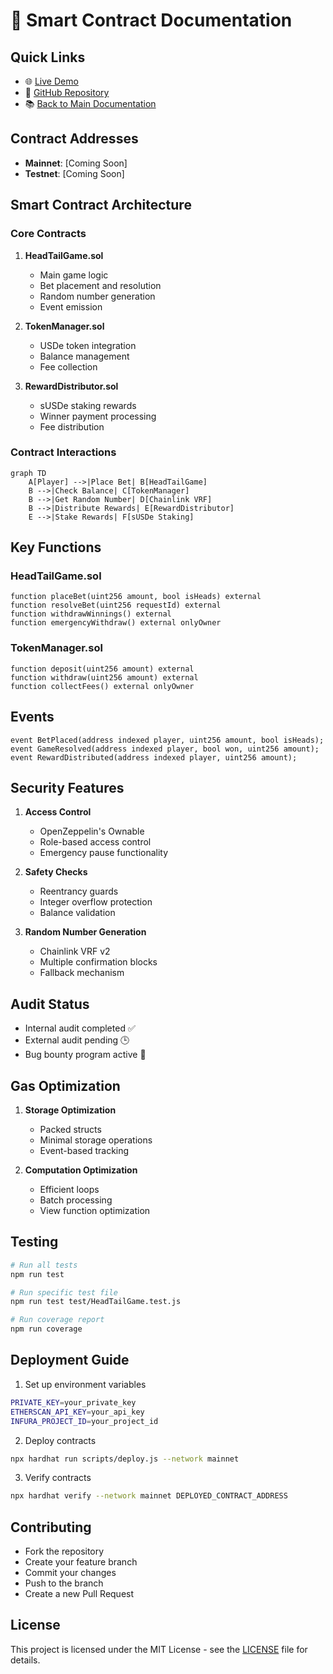 # 🔐 Smart Contract Documentation

## Quick Links
- 🌐 [Live Demo](https://ethenafun.vercel.app/)
- 📂 [GitHub Repository](https://github.com/arpit3210/ethenafun)
- 📚 [Back to Main Documentation](../README.md)

## Contract Addresses
- **Mainnet**: [Coming Soon]
- **Testnet**: [Coming Soon]

## Smart Contract Architecture

### Core Contracts
1. **HeadTailGame.sol**
   - Main game logic
   - Bet placement and resolution
   - Random number generation
   - Event emission

2. **TokenManager.sol**
   - USDe token integration
   - Balance management
   - Fee collection

3. **RewardDistributor.sol**
   - sUSDe staking rewards
   - Winner payment processing
   - Fee distribution

### Contract Interactions
```mermaid
graph TD
    A[Player] -->|Place Bet| B[HeadTailGame]
    B -->|Check Balance| C[TokenManager]
    B -->|Get Random Number| D[Chainlink VRF]
    B -->|Distribute Rewards| E[RewardDistributor]
    E -->|Stake Rewards| F[sUSDe Staking]
```

## Key Functions

### HeadTailGame.sol
```solidity
function placeBet(uint256 amount, bool isHeads) external
function resolveBet(uint256 requestId) external
function withdrawWinnings() external
function emergencyWithdraw() external onlyOwner
```

### TokenManager.sol
```solidity
function deposit(uint256 amount) external
function withdraw(uint256 amount) external
function collectFees() external onlyOwner
```

## Events
```solidity
event BetPlaced(address indexed player, uint256 amount, bool isHeads);
event GameResolved(address indexed player, bool won, uint256 amount);
event RewardDistributed(address indexed player, uint256 amount);
```

## Security Features
1. **Access Control**
   - OpenZeppelin's Ownable
   - Role-based access control
   - Emergency pause functionality

2. **Safety Checks**
   - Reentrancy guards
   - Integer overflow protection
   - Balance validation

3. **Random Number Generation**
   - Chainlink VRF v2
   - Multiple confirmation blocks
   - Fallback mechanism

## Audit Status
- Internal audit completed ✅
- External audit pending 🕒
- Bug bounty program active 🐛

## Gas Optimization
1. **Storage Optimization**
   - Packed structs
   - Minimal storage operations
   - Event-based tracking

2. **Computation Optimization**
   - Efficient loops
   - Batch processing
   - View function optimization

## Testing
```bash
# Run all tests
npm run test

# Run specific test file
npm run test test/HeadTailGame.test.js

# Run coverage report
npm run coverage
```

## Deployment Guide
1. Set up environment variables
```bash
PRIVATE_KEY=your_private_key
ETHERSCAN_API_KEY=your_api_key
INFURA_PROJECT_ID=your_project_id
```

2. Deploy contracts
```bash
npx hardhat run scripts/deploy.js --network mainnet
```

3. Verify contracts
```bash
npx hardhat verify --network mainnet DEPLOYED_CONTRACT_ADDRESS
```

## Contributing
- Fork the repository
- Create your feature branch
- Commit your changes
- Push to the branch
- Create a new Pull Request

## License
This project is licensed under the MIT License - see the [LICENSE](../LICENSE) file for details.
